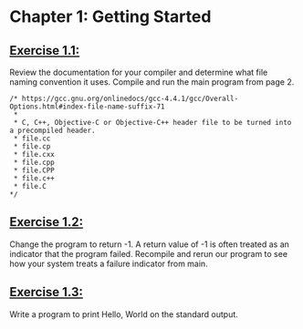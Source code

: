 # Chapter 1: Getting Started

## [Exercise 1.1:](Chapter_01/Exercise_01/Ex01.cpp) 
Review the documentation for your compiler and determine what file naming convention it uses. Compile and run the main program from page 2.

```
/* https://gcc.gnu.org/onlinedocs/gcc-4.4.1/gcc/Overall-Options.html#index-file-name-suffix-71
 *
 * C, C++, Objective-C or Objective-C++ header file to be turned into a precompiled header.
 * file.cc
 * file.cp
 * file.cxx
 * file.cpp
 * file.CPP
 * file.c++
 * file.C
*/
```
## [Exercise 1.2:](Chapter_01/Exercise_01/Ex02.cpp) 
Change the program to return -1. A return value of -1 is often treated as an indicator that the program failed. Recompile and rerun our program to see how your system treats a failure indicator from main.

## [Exercise 1.3:](Chapter_01/Exercise_01/Ex03.cpp) 
 Write a program to print Hello, World on the standard output.
